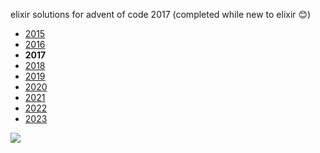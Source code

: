 elixir solutions for advent of code 2017 (completed while new to elixir 😊)

* [2015](https://github.com/thth/aoc_2015)
* [2016](https://github.com/thth/aoc_2016)
* __2017__
* [2018](https://github.com/thth/aoc_2018)
* [2019](https://github.com/thth/aoc_2019)
* [2020](https://github.com/thth/aoc_2020)
* [2021](https://github.com/thth/aoc_2021)
* [2022](https://github.com/thth/aoc_2022)
* [2023](https://github.com/thth/aoc_2023)

![](https://user-images.githubusercontent.com/7574985/102468147-04d54800-4006-11eb-8f73-fa2db0fbb1de.png)
